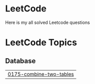 # LeetCode
Here is my all solved Leetcode questions

<!---LeetCode Topics Start-->
# LeetCode Topics
## Database
|  |
| ------- |
| [0175-combine-two-tables](https://github.com/khushilohar/LeetCode/tree/master/0175-combine-two-tables) |
<!---LeetCode Topics End-->